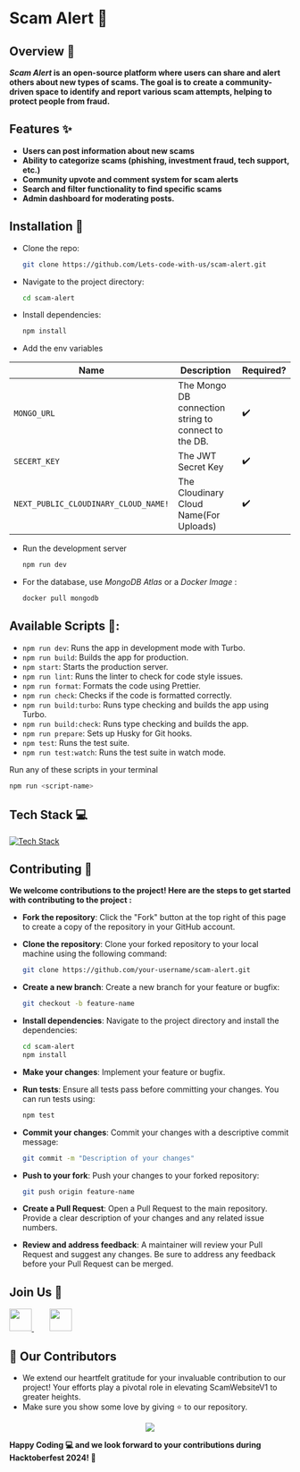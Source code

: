 # Scam Alert :rotating_light:

## Overview :mag_right:

**_Scam Alert_ is an open-source platform where users can share and alert others about new types of scams. The goal is to create a community-driven space to identify and report various scam attempts, helping to protect people from fraud.**

## Features :sparkles:

- **Users can post information about new scams**
- **Ability to categorize scams (phishing, investment fraud, tech support, etc.)**
- **Community upvote and comment system for scam alerts**
- **Search and filter functionality to find specific scams**
- **Admin dashboard for moderating posts.**

## Installation :wrench:

- Clone the repo:

  ```bash
  git clone https://github.com/Lets-code-with-us/scam-alert.git
  ```

- Navigate to the project directory:

  ```bash
  cd scam-alert
  ```

- Install dependencies:

  ```bash
  npm install
  ```

- Add the env variables

| Name                                 | Description                                          | Required? |
| ------------------------------------ | ---------------------------------------------------- | --------- |
| `MONGO_URL`                          | The Mongo DB connection string to connect to the DB. | ✔️        |
| `SECERT_KEY`                         | The JWT Secret Key                                   | ✔️        |
| `NEXT_PUBLIC_CLOUDINARY_CLOUD_NAME!` | The Cloudinary Cloud Name(For Uploads)               | ✔️        |

- Run the development server

  ```bash
  npm run dev
  ```

- For the database, use _MongoDB Atlas_ or a _Docker Image_ :

  ```bash
  docker pull mongodb
  ```

## Available Scripts 📜:

- `npm run dev`: Runs the app in development mode with Turbo.
- `npm run build`: Builds the app for production.
- `npm start`: Starts the production server.
- `npm run lint`: Runs the linter to check for code style issues.
- `npm run format`: Formats the code using Prettier.
- `npm run check`: Checks if the code is formatted correctly.
- `npm run build:turbo`: Runs type checking and builds the app using Turbo.
- `npm run build:check`: Runs type checking and builds the app.
- `npm run prepare`: Sets up Husky for Git hooks.
- `npm test`: Runs the test suite.
- `npm run test:watch`: Runs the test suite in watch mode.

Run any of these scripts in your terminal

```bash
npm run <script-name>
```

## Tech Stack :computer:

[![Tech Stack](https://skillicons.dev/icons?i=next,mongo,nodejs,tailwind,vercel,git,github,devto,docker&theme=dark)](https://skillicons.dev)

## Contributing :handshake:

**We welcome contributions to the project! Here are the steps to get started with contributing to the project :**

- **Fork the repository**: Click the "Fork" button at the top right of this page to create a copy of the repository in your GitHub account.

- **Clone the repository**: Clone your forked repository to your local machine using the following command:

  ```bash
  git clone https://github.com/your-username/scam-alert.git
  ```

- **Create a new branch**: Create a new branch for your feature or bugfix:

  ```bash
  git checkout -b feature-name
  ```

- **Install dependencies**: Navigate to the project directory and install the dependencies:

  ```bash
  cd scam-alert
  npm install
  ```

- **Make your changes**: Implement your feature or bugfix.

- **Run tests**: Ensure all tests pass before committing your changes. You can run tests using:

  ```bash
  npm test
  ```

- **Commit your changes**: Commit your changes with a descriptive commit message:

  ```bash
  git commit -m "Description of your changes"
  ```

- **Push to your fork**: Push your changes to your forked repository:
  ```bash
  git push origin feature-name
  ```
- **Create a Pull Request**: Open a Pull Request to the main repository. Provide a clear description of your changes and any related issue numbers.

- **Review and address feedback**: A maintainer will review your Pull Request and suggest any changes. Be sure to address any feedback before your Pull Request can be merged.

## Join Us :raised_hands:

<a href="https://join.slack.com/t/scamsite/shared_invite/zt-2sczqqw0z-iLiImzEmuqrrYRTMUNzapA">
	<img height="40" src="https://cdn.jsdelivr.net/gh/devicons/devicon@latest/icons/slack/slack-original.svg" />
</a>
&nbsp;&nbsp;&nbsp;&nbsp;&nbsp;&nbsp;
<a href="https://www.linkedin.com/in/shubham-paul-5a3a8a21b/">
	<img height="40" src="https://cdn.jsdelivr.net/gh/devicons/devicon@latest/icons/linkedin/linkedin-original.svg" />
</a>

## 👀 Our Contributors

- We extend our heartfelt gratitude for your invaluable contribution to our project! Your efforts play a pivotal role in elevating ScamWebsiteV1 to greater heights.
- Make sure you show some love by giving ⭐ to our repository.

<div align="center">
  <a href="https://github.com/Lets-code-with-us/scamwebsiteV1">
    <img src="https://contrib.rocks/image?repo=Lets-code-with-us/scamwebsiteV1&&max=1000" />
  </a>
</div>

**Happy Coding 💻 and we look forward to your contributions during **Hacktoberfest 2024**! 🎃**
